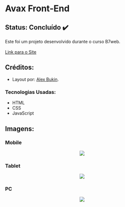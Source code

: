 # Avax Front-End

## Status: Concluído ✔️

Este foi um projeto desenvolvido durante o curso B7web.<br><br>
[Link para o Site](https://arthuralbuquerquem.github.io/avax-front-end/)

## Créditos:

- Layout por: [Alex Bukin](https://www.behance.net/gallery/58301549/Free-Landing-Page).

### Tecnologias Usadas:

- HTML
- CSS
- JavaScript

## Imagens:

### Mobile

<p align="center" width="100%">
    <img src="https://user-images.githubusercontent.com/89046894/138907251-559b8f1d-6184-43d5-b7d2-5190980db601.png">
</p>

### Tablet
  
  <p align="center" width="100%">
    <img src="https://user-images.githubusercontent.com/89046894/138908716-7896b857-41e3-4c9c-902e-e40381a8f1e6.png">
</p>

### PC

<p align="center" width="100%">
    <img src="https://user-images.githubusercontent.com/89046894/138906652-4695a0ed-82ad-4d6f-a726-34764b07f448.png">
</p>
